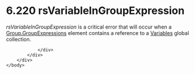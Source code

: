 <html dir="LTR" xmlns:mshelp="http://msdn.microsoft.com/mshelp" xmlns:ddue="http://ddue.schemas.microsoft.com/authoring/2003/5" xmlns:xlink="http://www.w3.org/1999/xlink" xmlns:tool="http://www.microsoft.com/tooltip">
    <head>
        <meta http-equiv="Content-Type" content="text/html; CHARSET=utf-8"></meta>
        <meta name="save" content="history"></meta>
        <title>6.220 rsVariableInGroupExpression</title>
        <xml>
            <mshelp:toctitle title="6.220 rsVariableInGroupExpression"></mshelp:toctitle>
            <mshelp:rltitle title="[MS-RDL]: rsVariableInGroupExpression"></mshelp:rltitle>
            <mshelp:keyword index="A" term="9c3be248-7e42-4931-9089-8acb7931911a"></mshelp:keyword>
            <mshelp:attr name="DCSext.ContentType" value="open specification"></mshelp:attr>
            <mshelp:attr name="AssetID" value="9c3be248-7e42-4931-9089-8acb7931911a"></mshelp:attr>
            <mshelp:attr name="TopicType" value="kbRef"></mshelp:attr>
            <mshelp:attr name="DCSext.Title" value="[MS-RDL]: rsVariableInGroupExpression" />
        </xml>
    </head>
    <body>
        <div id="header">
            <h1 class="heading">6.220 rsVariableInGroupExpression</h1>
        </div>
        <div id="mainSection">
            <div id="mainBody">
                <div id="allHistory" class="saveHistory"></div>
                <div id="sectionSection0" class="section" name="collapseableSection">
                    

<p><i>rsVariableInGroupExpression</i> is a critical error that
will occur when a <a href="ca135130-df86-43e2-9b59-c78e84e051c2.htm">Group.GroupExpressions</a>
element contains a reference to a <a href="c3747cca-eb76-4004-bbdf-c74940cbe7e4.htm">Variables</a> global
collection.</p>


                </div>
            </div>
        </div>
    </body>
</html>